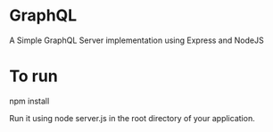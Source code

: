 # GraphQL
A Simple GraphQL Server implementation using Express and NodeJS

# To run
npm install

Run it using node server.js in the root directory of your application.
